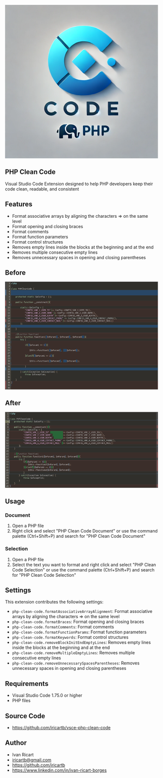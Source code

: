 ![Icon](resources/icon.png)

## PHP Clean Code

Visual Studio Code Extension designed to help PHP developers keep their code clean, readable, and consistent

## Features

- Format associative arrays by aligning the characters => on the same level
- Format opening and closing braces
- Format comments
- Format function parameters
- Format control structures
- Removes empty lines inside the blocks at the beginning and at the end
- Removes multiple consecutive empty lines
- Removes unnecessary spaces in opening and closing parentheses

## Before

![Code1](resources/code1.png)

## After

![Code2](resources/code2.png)

## Usage

### Document

1. Open a PHP file
2. Right click and select "PHP Clean Code Document" or use the command palette (Ctrl+Shift+P) and search for "PHP Clean Code Document"

### Selection

1. Open a PHP file
2. Select the text you want to format and right click and select "PHP Clean Code Selection" or use the command palette (Ctrl+Shift+P) and search for "PHP Clean Code Selection"

## Settings

This extension contributes the following settings:
* `php-clean-code.formatAssociativeArrayAlignment`: Format associative arrays by aligning the characters => on the same level
* `php-clean-code.formatBraces`: Format opening and closing braces
* `php-clean-code.formatComments`: Format comments
* `php-clean-code.formatFunctionParams`: Format function parameters
* `php-clean-code.formatKeywords`: Format control structures
* `php-clean-code.removeBlockInitEndEmptyLines`: Removes empty lines inside the blocks at the beginning and at the end
* `php-clean-code.removeMultipleEmptyLines`: Removes multiple consecutive empty lines
* `php-clean-code.removeUnnecessarySpacesParentheses`: Removes unnecessary spaces in opening and closing parentheses

## Requirements

* Visual Studio Code 1.75.0 or higher
* PHP files

## Source Code

* https://github.com/iricartb/vsce-php-clean-code

## Author

* Ivan Ricart
* iricartb@gmail.com
* https://github.com/iricartb
* https://www.linkedin.com/in/ivan-ricart-borges